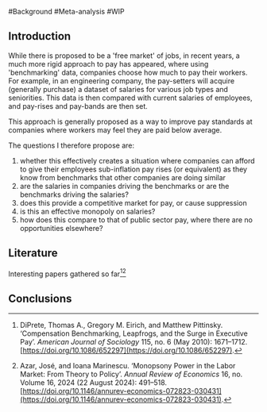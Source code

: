 #Background #Meta-analysis #WIP

## Introduction
While there is proposed to be a 'free market' of jobs, in recent years, a much more rigid approach to pay has appeared, where using 'benchmarking' data, companies choose how much to pay their workers. For example, in an engineering company, the pay-setters will acquire (generally purchase) a dataset of salaries for various job types and seniorities. This data is then compared with current salaries of employees, and pay-rises and pay-bands are then set.

This approach is generally proposed as a way to improve pay standards at companies where workers may feel they are paid below average. 

The questions I therefore propose are:
1. whether this effectively creates a situation where companies can afford to give their employees sub-inflation pay rises (or equivalent) as they know from benchmarks that other companies are doing similar
2. are the salaries in companies driving the benchmarks or are the benchmarks driving the salaries?
3. does this provide a competitive market for pay, or cause suppression
4. is this an effective monopoly on salaries?
5. how does this compare to that of public sector pay, where there are no opportunities elsewhere?

## Literature

Interesting papers gathered so far[^diprete2010][^azar2024]

[^azar2024]: Azar, José, and Ioana Marinescu. ‘Monopsony Power in the Labor Market: From Theory to Policy’. _Annual Review of Economics_ 16, no. Volume 16, 2024 (22 August 2024): 491–518. [https://doi.org/10.1146/annurev-economics-072823-030431](https://doi.org/10.1146/annurev-economics-072823-030431).

[^diprete2010]: DiPrete, Thomas A., Gregory M. Eirich, and Matthew Pittinsky. ‘Compensation Benchmarking, Leapfrogs, and the Surge in Executive Pay’. _American Journal of Sociology_ 115, no. 6 (May 2010): 1671–1712. [https://doi.org/10.1086/652297](https://doi.org/10.1086/652297).

## Conclusions